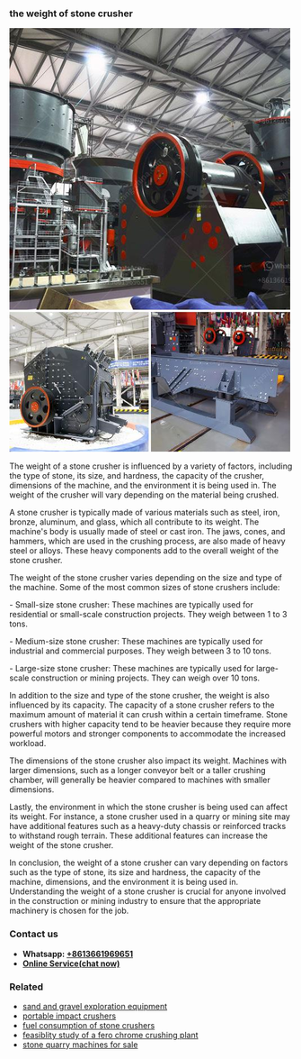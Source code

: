 <h3>the weight of stone crusher</h3><img src='1702950612.jpg' alt=''><p>The weight of a stone crusher is influenced by a variety of factors, including the type of stone, its size, and hardness, the capacity of the crusher, dimensions of the machine, and the environment it is being used in. The weight of the crusher will vary depending on the material being crushed.</p><p>A stone crusher is typically made of various materials such as steel, iron, bronze, aluminum, and glass, which all contribute to its weight. The machine's body is usually made of steel or cast iron. The jaws, cones, and hammers, which are used in the crushing process, are also made of heavy steel or alloys. These heavy components add to the overall weight of the stone crusher.</p><p>The weight of the stone crusher varies depending on the size and type of the machine. Some of the most common sizes of stone crushers include:</p><p>- Small-size stone crusher: These machines are typically used for residential or small-scale construction projects. They weigh between 1 to 3 tons.</p><p>- Medium-size stone crusher: These machines are typically used for industrial and commercial purposes. They weigh between 3 to 10 tons.</p><p>- Large-size stone crusher: These machines are typically used for large-scale construction or mining projects. They can weigh over 10 tons.</p><p>In addition to the size and type of the stone crusher, the weight is also influenced by its capacity. The capacity of a stone crusher refers to the maximum amount of material it can crush within a certain timeframe. Stone crushers with higher capacity tend to be heavier because they require more powerful motors and stronger components to accommodate the increased workload.</p><p>The dimensions of the stone crusher also impact its weight. Machines with larger dimensions, such as a longer conveyor belt or a taller crushing chamber, will generally be heavier compared to machines with smaller dimensions.</p><p>Lastly, the environment in which the stone crusher is being used can affect its weight. For instance, a stone crusher used in a quarry or mining site may have additional features such as a heavy-duty chassis or reinforced tracks to withstand rough terrain. These additional features can increase the weight of the stone crusher.</p><p>In conclusion, the weight of a stone crusher can vary depending on factors such as the type of stone, its size and hardness, the capacity of the machine, dimensions, and the environment it is being used in. Understanding the weight of a stone crusher is crucial for anyone involved in the construction or mining industry to ensure that the appropriate machinery is chosen for the job.</p><h3>Contact us</h3><ul><li><strong>Whatsapp:&nbsp;<a href="https://wa.me/8613661969651">+8613661969651</a></strong></li><li><a href="https://swt.shibang-china.com/?git&amp;zhl&amp;the weight of stone crusher"><strong>Online Service(chat now)</strong></a></li></ul><h3>Related</h3><ul><li><a href='sand and gravel exploration equipment.md'>sand and gravel exploration equipment</a></li><li><a href='portable impact crushers.md'>portable impact crushers</a></li><li><a href='fuel consumption of stone crushers.md'>fuel consumption of stone crushers</a></li><li><a href='feasiblity study of a fero chrome crushing plant.md'>feasiblity study of a fero chrome crushing plant</a></li><li><a href='stone quarry machines for sale.md'>stone quarry machines for sale</a></li></ul>
